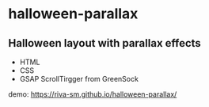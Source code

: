 # halloween-parallax
## Halloween layout with parallax effects

- HTML
- CSS
- GSAP ScrollTirgger from GreenSock 

demo: https://riva-sm.github.io/halloween-parallax/
